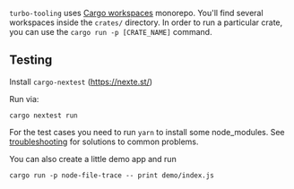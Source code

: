 `turbo-tooling` uses [Cargo workspaces][workspaces] monorepo. You'll find
several workspaces inside the `crates/` directory. In order to run a particular
crate, you can use the `cargo run -p [CRATE_NAME]` command.

## Testing

Install `cargo-nextest` (https://nexte.st/)

Run via:

```shell
cargo nextest run
```

For the test cases you need to run `yarn` to install some node_modules. See [troubleshooting][] for solutions to common problems.

You can also create a little demo app and run

```shell
cargo run -p node-file-trace -- print demo/index.js
```

[workspaces]: https://doc.rust-lang.org/book/ch14-03-cargo-workspaces.html
[troubleshooting]: troubleshooting.md
